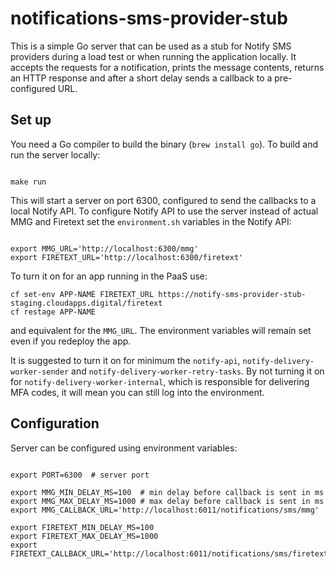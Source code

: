 # notifications-sms-provider-stub

This is a simple Go server that can be used as a stub for Notify SMS providers during a load test or when running the application locally. It accepts the requests for a notification, prints the message contents, returns an HTTP response and after a short delay sends a callback to a pre-configured URL.

Set up
------

You need a Go compiler to build the binary (`brew install go`).
To build and run the server locally:

```shell

make run

```

This will start a server on port 6300, configured to send the callbacks to a local Notify API. To configure Notify API to use the server instead of actual MMG and Firetext set the `environment.sh` variables in the Notify API:

```shell

export MMG_URL='http://localhost:6300/mmg'
export FIRETEXT_URL='http://localhost:6300/firetext'

```

To turn it on for an app running in the PaaS use:
```
cf set-env APP-NAME FIRETEXT_URL https://notify-sms-provider-stub-staging.cloudapps.digital/firetext
cf restage APP-NAME
```
and equivalent for the `MMG_URL`. The environment variables will remain set even if you redeploy the app.

It is suggested to turn it on for minimum the `notify-api`, `notify-delivery-worker-sender` and `notify-delivery-worker-retry-tasks`. By not turning it on for `notify-delivery-worker-internal`, which is responsible for delivering MFA codes, it will mean you can still log into the environment.

Configuration
-------------

Server can be configured using environment variables:

```shell

export PORT=6300  # server port

export MMG_MIN_DELAY_MS=100  # min delay before callback is sent in ms
export MMG_MAX_DELAY_MS=1000 # max delay before callback is sent in ms
export MMG_CALLBACK_URL='http://localhost:6011/notifications/sms/mmg'

export FIRETEXT_MIN_DELAY_MS=100
export FIRETEXT_MAX_DELAY_MS=1000
export FIRETEXT_CALLBACK_URL='http://localhost:6011/notifications/sms/firetext'

```
